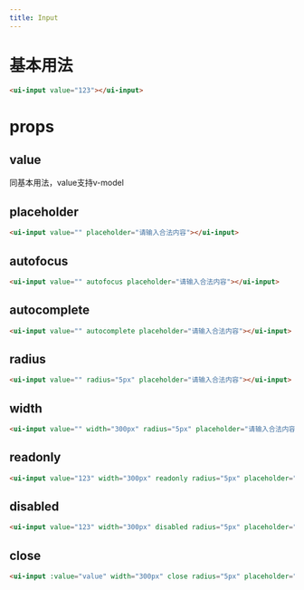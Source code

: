```yaml
---
title: Input
---
```


# 基本用法
```html
<ui-input value="123"></ui-input> 
```
<ui-input value="123"></ui-input>
# props
## value
同基本用法，value支持v-model
## placeholder
```html
<ui-input value="" placeholder="请输入合法内容"></ui-input> 
```
<ui-input value="" placeholder="请输入合法内容"></ui-input>
## autofocus
```html
<ui-input value="" autofocus placeholder="请输入合法内容"></ui-input> 
```
<ui-input value="" autofocus placeholder="请输入合法内容"></ui-input>
## autocomplete
```html
<ui-input value="" autocomplete placeholder="请输入合法内容"></ui-input> 
```
<ui-input value="" autocomplete placeholder="请输入合法内容"></ui-input>
## radius
```html
<ui-input value="" radius="5px" placeholder="请输入合法内容"></ui-input> 
```
<ui-input value="" radius="5px" placeholder="请输入合法内容"></ui-input>
## width
```html
<ui-input value="" width="300px" radius="5px" placeholder="请输入合法内容"></ui-input> 
```
<ui-input value="" width="300px" radius="5px" placeholder="请输入合法内容"></ui-input>
## readonly
```html
<ui-input value="123" width="300px" readonly radius="5px" placeholder="请输入合法内容"></ui-input> 
```
<ui-input value="123" width="300px" readonly radius="5px" placeholder="请输入合法内容"></ui-input>
## disabled
```html
<ui-input value="123" width="300px" disabled radius="5px" placeholder="请输入合法内容"></ui-input> 
```
<ui-input value="123" width="300px" disabled radius="5px" placeholder="请输入合法内容"></ui-input>
## close
```html
<ui-input :value="value" width="300px" close radius="5px" placeholder="请输入合法内容"></ui-input> 
```
<close-input></close-input> 
